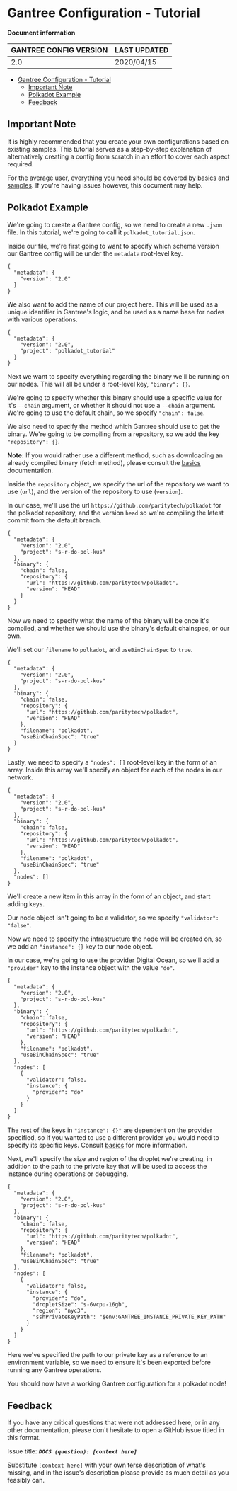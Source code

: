 # Gantree Configuration - Tutorial

**Document information**

| GANTREE CONFIG VERSION | LAST UPDATED |
| ---------------------- | ------------ |
| 2.0                    | 2020/04/15   |

- [Gantree Configuration - Tutorial](#gantree-configuration---tutorial)
  - [Important Note](#important-note)
  - [Polkadot Example](#polkadot-example)
  - [Feedback](#feedback)

## Important Note

It is highly recommended that you create your own configurations based on existing samples. This tutorial serves as a step-by-step explanation of alternatively creating a config from scratch in an effort to cover each aspect required.

For the average user, everything you need should be covered by [basics](./basics.md) and [samples](./samples.md). If you're having issues however, this document may help.

## Polkadot Example

We're going to create a Gantree config, so we need to create a new `.json` file. In this tutorial, we're going to call it `polkadot_tutorial.json`.

Inside our file, we're first going to want to specify which schema version our Gantree config will be under the `metadata` root-level key.

```jsonc
{
  "metadata": {
    "version": "2.0"
  }
}
```

We also want to add the name of our project here. This will be used as a unique identifier in Gantree's logic, and be used as a name base for nodes with various operations.

```jsonc
{
  "metadata": {
    "version": "2.0",
    "project": "polkadot_tutorial"
  }
}
```

Next we want to specify everything regarding the binary we'll be running on our nodes. This will all be under a root-level key, `"binary": {}`.

We're going to specify whether this binary should use a specific value for it's `--chain` argument, or whether it should not use a `--chain` argument. We're going to use the default chain, so we specify `"chain": false`.

We also need to specify the method which Gantree should use to get the binary. We're going to be compiling from a repository, so we add the key `"repository": {}`.

**Note:** If you would rather use a different method, such as downloading an already compiled binary (fetch method), please consult the [basics](./basics.md) documentation.

Inside the `repository` object, we specify the url of the repository we want to use (`url`), and the version of the repository to use (`version`).

In our case, we'll use the url `https://github.com/paritytech/polkadot` for the polkadot repository, and the version `head` so we're compiling the latest commit from the default branch.

```jsonc
{
  "metadata": {
    "version": "2.0",
    "project": "s-r-do-pol-kus"
  },
  "binary": {
    "chain": false,
    "repository": {
      "url": "https://github.com/paritytech/polkadot",
      "version": "HEAD"
    }
  }
}
```

Now we need to specify what the name of the binary will be once it's compiled, and whether we should use the binary's default chainspec, or our own.

We'll set our `filename` to `polkadot`, and `useBinChainSpec` to `true`.

```jsonc
{
  "metadata": {
    "version": "2.0",
    "project": "s-r-do-pol-kus"
  },
  "binary": {
    "chain": false,
    "repository": {
      "url": "https://github.com/paritytech/polkadot",
      "version": "HEAD"
    },
    "filename": "polkadot",
    "useBinChainSpec": "true"
  }
}
```

Lastly, we need to specify a `"nodes": []` root-level key in the form of an array. Inside this array we'll specify an object for each of the nodes in our network.

```jsonc
{
  "metadata": {
    "version": "2.0",
    "project": "s-r-do-pol-kus"
  },
  "binary": {
    "chain": false,
    "repository": {
      "url": "https://github.com/paritytech/polkadot",
      "version": "HEAD"
    },
    "filename": "polkadot",
    "useBinChainSpec": "true"
  },
  "nodes": []
}
```

We'll create a new item in this array in the form of an object, and start adding keys.

Our node object isn't going to be a validator, so we specify `"validator": "false"`.

Now we need to specify the infrastructure the node will be created on, so we add an `"instance": {}` key to our node object.

In our case, we're going to use the provider Digital Ocean, so we'll add a `"provider"` key to the instance object with the value `"do"`.

```jsonc
{
  "metadata": {
    "version": "2.0",
    "project": "s-r-do-pol-kus"
  },
  "binary": {
    "chain": false,
    "repository": {
      "url": "https://github.com/paritytech/polkadot",
      "version": "HEAD"
    },
    "filename": "polkadot",
    "useBinChainSpec": "true"
  },
  "nodes": [
    {
      "validator": false,
      "instance": {
        "provider": "do"
      }
    }
  ]
}
```

The rest of the keys in `"instance": {}"` are dependent on the provider specified, so if you wanted to use a different provider you would need to specify its specific keys. Consult [basics](./basics.md) for more information.

Next, we'll specify the size and region of the droplet we're creating, in addition to the path to the private key that will be used to access the instance during operations or debugging.

```jsonc
{
  "metadata": {
    "version": "2.0",
    "project": "s-r-do-pol-kus"
  },
  "binary": {
    "chain": false,
    "repository": {
      "url": "https://github.com/paritytech/polkadot",
      "version": "HEAD"
    },
    "filename": "polkadot",
    "useBinChainSpec": "true"
  },
  "nodes": [
    {
      "validator": false,
      "instance": {
        "provider": "do",
        "dropletSize": "s-6vcpu-16gb",
        "region": "nyc3",
        "sshPrivateKeyPath": "$env:GANTREE_INSTANCE_PRIVATE_KEY_PATH"
      }
    }
  ]
}
```

Here we've specified the path to our private key as a reference to an environment variable, so we need to ensure it's been exported before running any Gantree operations.

You should now have a working Gantree configuration for a polkadot node!

## Feedback

If you have any critical questions that were not addressed here, or in any other documentation, please don't hesitate to open a GitHub issue titled in this format.

Issue title: **_`DOCS (question): [context here]`_**

Substitute `[context here]` with your own terse description of what's missing, and in the issue's description please provide as much detail as you feasibly can.
